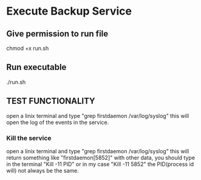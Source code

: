 # Execute Backup Service #

## Give permission to run file ##

chmod +x run.sh

## Run executable ##

./run.sh

## TEST FUNCTIONALITY ##

open a linix terminal and type "grep firstdaemon /var/log/syslog"
this will open the log of the events in the service.

### Kill the service ###

open a linix terminal and type "grep firstdaemon /var/log/syslog"
this will return something like "firstdaemon[5852]" with other data, you should type in the terminal "Kill -11 PID" or in my case "Kill -11 5852"  the PID(process id will) not always be the same.
